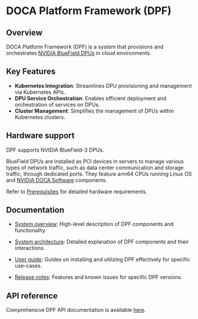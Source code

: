 # DOCA Platform Framework (DPF)

## Overview
DOCA Platform Framework (DPF) is a system that provisions and orchestrates [NVIDIA BlueField DPUs](https://www.nvidia.com/en-gb/networking/products/data-processing-unit/) in cloud environments.

## Key Features
- **Kubernetes Integration**: Streamlines DPU provisioning and management via Kubernetes APIs.
- **DPU Service Orchestration**: Enables efficient deployment and orchestration of services on DPUs.
- **Cluster Management**: Simplifies the management of DPUs within Kubernetes clusters.

## Hardware support
DPF supports NVIDIA BlueField-3 DPUs. 

BlueField DPUs are installed as PCI devices in servers to manage various types of network traffic, such as data center communication and storage traffic, through dedicated ports. They feature arm64 CPUs running Linux OS and [NVIDIA DOCA Software](https://developer.nvidia.com/networking/doca) components.

Refer to [Prerequisites](docs/guides/usecases/prerequisites.md) for detailed hardware requirements.

## Documentation

- [System overview](docs/architecture/system_overview.md): High-level description of DPF components and functionality.

- [System architecture](docs/architecture/system.md): Detailed explanation of DPF components and their interactions.

- [User guide](docs/guides/usecases/): Guides on installing and utilizing DPF effectively for specific use-cases.

- [Release notes](docs/release-notes/README.md): Features and known issues for specific DPF versions.

## API reference

Comprehensive DPF API documentation is available [here](docs/api.md).
